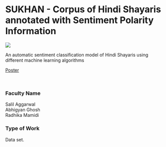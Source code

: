 # SUKHAN - Corpus of Hindi Shayaris annotated with Sentiment Polarity Information

![](https://i.imgur.com/9wnr7xd.png)

An automatic sentiment classification model of Hindi Shayaris using different machine learning algorithms

[Poster](10.%20SUKHAN%20-%20Corpus%20of%20Hindi%20Shayaris%20annotated%20with%20Sentiment%20Polarity%20Information.pdf)

<br>


### Faculty Name

Salil Aggarwal<br>
Abhigyan Ghosh<br>
Radhika Mamidi


### Type of Work

Data set.
